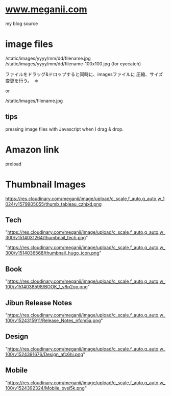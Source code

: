 # www.meganii.com

my blog source


# image files

/static/images/yyyy/mm/dd/filename.jpg
/static/images/yyyy/mm/dd/filename-100x100.jpg (for eyecatch)

ファイルをドラッグ&ドロップすると同時に、imagesファイルに
圧縮、サイズ変更を行う。　=>

or

/static/images/filename.jpg


## tips
pressing image files with Javascript when I drag & drop.



# Amazon link

preload


# Thumbnail Images

https://res.cloudinary.com/meganii/image/upload/c_scale,f_auto,q_auto,w_1024/v1579905055/thumb_tableau_czhjxd.png

## Tech
"https://res.cloudinary.com/meganii/image/upload/c_scale,f_auto,q_auto,w_300/v1514031264/thumbnail_tech.png"

"https://res.cloudinary.com/meganii/image/upload/c_scale,f_auto,q_auto,w_300/v1514036568/thumbnail_hugo_icon.png"

## Book
"https://res.cloudinary.com/meganii/image/upload/c_scale,f_auto,q_auto,w_100/v1514038598/BOOK_1_v8p2op.png"

## Jibun Release Notes
"https://res.cloudinary.com/meganii/image/upload/c_scale,f_auto,q_auto,w_100/v1524315911/Release_Notes_nfcm5a.png"

## Design
"https://res.cloudinary.com/meganii/image/upload/c_scale,f_auto,q_auto,w_100/v1524391676/Design_afc6hi.png"

## Mobile
"https://res.cloudinary.com/meganii/image/upload/c_scale,f_auto,q_auto,w_100/v1524392324/Mobile_bvsi5k.png"
